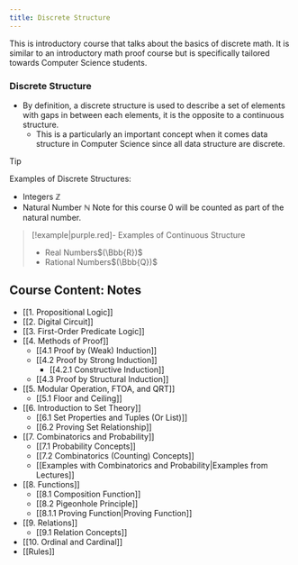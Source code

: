 ```yaml
---
title: Discrete Structure
---
```

This is introductory course that talks about the basics of discrete math.
It is similar to an introductory math proof course but is specifically tailored towards Computer Science students.

### Discrete Structure

- By definition, a discrete structure is used to describe a set of elements with gaps in between each elements, it is the opposite to a continuous structure.
  - This is a particularly an important concept when it comes data structure in Computer Science since all data structure are discrete.
  
> [!TIP]
>
> Examples of Discrete Structures: 
>
> - Integers $\mathbb {Z}$
> - Natural Number $\mathbb {N}$ Note for this course 0 will be counted as part of the natural number.


>[!example|purple.red]- Examples of Continuous Structure
>
>- Real Numbers$(\Bbb{R})$
>- Rational Numbers$(\Bbb{Q})$
>
## Course Content: Notes

- [[1. Propositional Logic]]
- [[2. Digital Circuit]]
- [[3. First-Order Predicate Logic]]
- [[4. Methods of Proof]]
  - [[4.1 Proof by (Weak) Induction]]
  - [[4.2 Proof by Strong Induction]]
    - [[4.2.1 Constructive Induction]]
  - [[4.3 Proof by Structural Induction]]
- [[5. Modular Operation, FTOA, and QRT]]
  - [[5.1 Floor and Ceiling]]
- [[6. Introduction to Set Theory]]
  - [[6.1 Set Properties and Tuples (Or List)]]
  - [[6.2 Proving Set Relationship]]
- [[7. Combinatorics and Probability]]
  - [[7.1 Probability Concepts]]
  - [[7.2 Combinatorics (Counting) Concepts]]
  - [[Examples with Combinatorics and Probability|Examples from Lectures]]
- [[8. Functions]]
  - [[8.1 Composition Function]]
  - [[8.2 Pigeonhole Principle]]
  - [[8.1.1 Proving Function|Proving Function]]
- [[9. Relations]]
  - [[9.1 Relation Concepts]]
- [[10. Ordinal and Cardinal]]
- [[Rules]]
